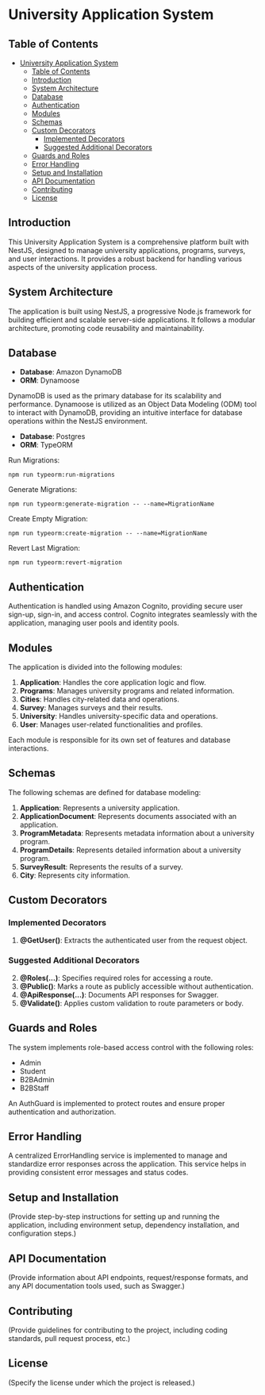 # University Application System

## Table of Contents

- [University Application System](#university-application-system)
  - [Table of Contents](#table-of-contents)
  - [Introduction](#introduction)
  - [System Architecture](#system-architecture)
  - [Database](#database)
  - [Authentication](#authentication)
  - [Modules](#modules)
  - [Schemas](#schemas)
  - [Custom Decorators](#custom-decorators)
    - [Implemented Decorators](#implemented-decorators)
    - [Suggested Additional Decorators](#suggested-additional-decorators)
  - [Guards and Roles](#guards-and-roles)
  - [Error Handling](#error-handling)
  - [Setup and Installation](#setup-and-installation)
  - [API Documentation](#api-documentation)
  - [Contributing](#contributing)
  - [License](#license)

## Introduction

This University Application System is a comprehensive platform built with NestJS, designed to manage university applications, programs, surveys, and user interactions. It provides a robust backend for handling various aspects of the university application process.

## System Architecture

The application is built using NestJS, a progressive Node.js framework for building efficient and scalable server-side applications. It follows a modular architecture, promoting code reusability and maintainability.

## Database

- **Database**: Amazon DynamoDB
- **ORM**: Dynamoose

DynamoDB is used as the primary database for its scalability and performance. Dynamoose is utilized as an Object Data Modeling (ODM) tool to interact with DynamoDB, providing an intuitive interface for database operations within the NestJS environment.

- **Database**: Postgres
- **ORM**: TypeORM


Run Migrations: 
```
npm run typeorm:run-migrations
```
Generate Migrations: 
```
npm run typeorm:generate-migration -- --name=MigrationName
```
Create Empty Migration: 
```
npm run typeorm:create-migration -- --name=MigrationName
```
Revert Last Migration: 
```
npm run typeorm:revert-migration
```

## Authentication

Authentication is handled using Amazon Cognito, providing secure user sign-up, sign-in, and access control. Cognito integrates seamlessly with the application, managing user pools and identity pools.

## Modules

The application is divided into the following modules:

1. **Application**: Handles the core application logic and flow.
2. **Programs**: Manages university programs and related information.
3. **Cities**: Handles city-related data and operations.
4. **Survey**: Manages surveys and their results.
5. **University**: Handles university-specific data and operations.
6. **User**: Manages user-related functionalities and profiles.

Each module is responsible for its own set of features and database interactions.

## Schemas

The following schemas are defined for database modeling:

1. **Application**: Represents a university application.
2. **ApplicationDocument**: Represents documents associated with an application.
3. **ProgramMetadata**: Represents metadata information about a university program.
4. **ProgramDetails**: Represents detailed information about a university program.
5. **SurveyResult**: Represents the results of a survey.
6. **City**: Represents city information.

## Custom Decorators

### Implemented Decorators

1. **@GetUser()**: Extracts the authenticated user from the request object.

### Suggested Additional Decorators

2. **@Roles(...)**: Specifies required roles for accessing a route.
3. **@Public()**: Marks a route as publicly accessible without authentication.
4. **@ApiResponse(...)**: Documents API responses for Swagger.
5. **@Validate()**: Applies custom validation to route parameters or body.

## Guards and Roles

The system implements role-based access control with the following roles:

- Admin
- Student
- B2BAdmin
- B2BStaff

An AuthGuard is implemented to protect routes and ensure proper authentication and authorization.

## Error Handling

A centralized ErrorHandling service is implemented to manage and standardize error responses across the application. This service helps in providing consistent error messages and status codes.

## Setup and Installation

(Provide step-by-step instructions for setting up and running the application, including environment setup, dependency installation, and configuration steps.)

## API Documentation

(Provide information about API endpoints, request/response formats, and any API documentation tools used, such as Swagger.)

## Contributing

(Provide guidelines for contributing to the project, including coding standards, pull request process, etc.)

## License

(Specify the license under which the project is released.)
